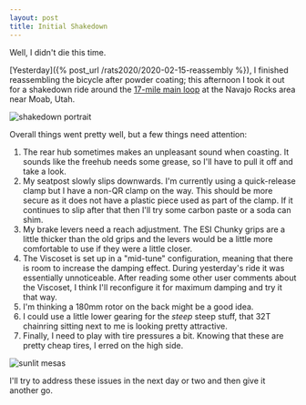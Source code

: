```yaml
---
layout: post
title: Initial Shakedown
---
```


<p class="lead" markdown="1">
  Well, I didn't die this time.
</p>

[Yesterday]({% post_url /rats2020/2020-02-15-reassembly %}), I finished reassembling the bicycle after powder coating; this afternoon I took it out for a shakedown ride around the [17-mile main loop](https://www.mtbproject.com/trail/7007957/navajo-rocks-chaco-loop) at the Navajo Rocks area near Moab, Utah.

![shakedown portrait](/rats2020/resources/shakedown-2.jpg "shakedown portrait")

Overall things went pretty well, but a few things need attention:

1. The rear hub sometimes makes an unpleasant sound when coasting. It sounds like the freehub needs some grease, so I'll have to pull it off and take a look.
2. My seatpost slowly slips downwards. I'm currently using a quick-release clamp but I have a non-QR clamp on the way. This should be more secure as it does not have a plastic piece used as part of the clamp. If it continues to slip after that then I'll try some carbon paste or a soda can shim.
3. My brake levers need a reach adjustment. The ESI Chunky grips are a little thicker than the old grips and the levers would be a little more comfortable to use if they were a little closer.
4. The Viscoset is set up in a "mid-tune" configuration, meaning that there is room to increase the damping effect. During yesterday's ride it was essentially unnoticeable. After reading some other user comments about the Viscoset, I think I'll reconfigure it for maximum damping and try it that way.
5. I'm thinking a 180mm rotor on the back might be a good idea.
6. I could use a little lower gearing for the *steep* steep stuff, that 32T chainring sitting next to me is looking pretty attractive.
7. Finally, I need to play with tire pressures a bit. Knowing that these are pretty cheap tires, I erred on the high side.

![sunlit mesas](/rats2020/resources/shakedown-1.jpg "sunlit mesas")

I'll try to address these issues in the next day or two and then give it another go.
